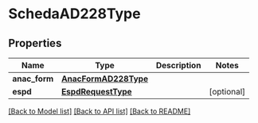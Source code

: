 # SchedaAD228Type

## Properties
Name | Type | Description | Notes
------------ | ------------- | ------------- | -------------
**anac_form** | [**AnacFormAD228Type**](AnacFormAD228Type.md) |  | 
**espd** | [**EspdRequestType**](EspdRequestType.md) |  | [optional] 

[[Back to Model list]](../README.md#documentation-for-models) [[Back to API list]](../README.md#documentation-for-api-endpoints) [[Back to README]](../README.md)

